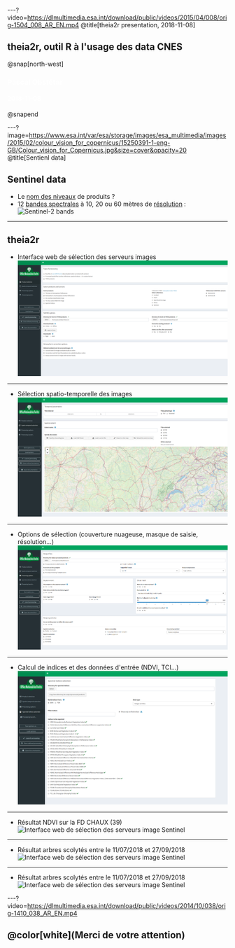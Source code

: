 ---?video=https://dlmultimedia.esa.int/download/public/videos/2015/04/008/orig-1504_008_AR_EN.mp4
@title[theia2r presentation, 2018-11-08]

## theia2r, outil R à l'usage des data CNES

@snap[north-west]
<h3><span style="color:white;">Pascal Obstétar</span></h3>
<h4><span style="color:white;">2018-11-08</span></h4>
@snapend 


---?image=https://www.esa.int/var/esa/storage/images/esa_multimedia/images/2015/02/colour_vision_for_copernicus/15250391-1-eng-GB/Colour_vision_for_Copernicus.jpg&size=cover&opacity=20
@title[Sentienl data]
## Sentinel data
- Le [nom des niveaux](http://www.cesbio.ups-tlse.fr/multitemp/?p=2766) de produits ?
- 12 [bandes spectrales](https://sentinel.esa.int/web/sentinel/user-guides/sentinel-2-msi/resolutions/radiometric) à 10, 20 ou 60 mètres de [résolution](https://sentinel.esa.int/web/sentinel/user-guides/sentinel-2-msi/resolutions/spatial) :
    ![Sentinel-2 bands](https://landsat.gsfc.nasa.gov/wp-content/uploads/2015/06/Landsat.v.Sentinel-2.png)


---
## theia2r
- Interface web de sélection des serveurs images
![Interface web de sélection des serveurs image Sentinel](https://github.com/pobsteta/theia2r_presentation/raw/master/images/theia01.png)

---
- Sélection spatio-temporelle des images
![Interface web de sélection des serveurs image Sentinel](https://github.com/pobsteta/theia2r_presentation/raw/master/images/theia02.png)

---
- Options de sélection (couverture nuageuse, masque de saisie, résolution...)
![Interface web de sélection des serveurs image Sentinel](https://github.com/pobsteta/theia2r_presentation/raw/master/images/theia03.png)

---
- Calcul de indices et des données d'entrée (NDVI, TCI...)
![Interface web de sélection des serveurs image Sentinel](https://github.com/pobsteta/theia2r_presentation/raw/master/images/theia04.png)

---
- Résultat NDVI sur la FD CHAUX (39)
![Interface web de sélection des serveurs image Sentinel](https://github.com/pobsteta/theia2r_presentation/raw/master/images/ndvi.png)

---
- Résultat arbres scolytés entre le 11/07/2018 et 27/09/2018
![Interface web de sélection des serveurs image Sentinel](https://github.com/pobsteta/theia2r_presentation/raw/master/images/scolyte01.png)

---
- Résultat arbres scolytés entre le 11/07/2018 et 27/09/2018
![Interface web de sélection des serveurs image Sentinel](https://github.com/pobsteta/theia2r_presentation/raw/master/images/scolyte02.png)


---?video=https://dlmultimedia.esa.int/download/public/videos/2014/10/038/orig-1410_038_AR_EN.mp4

## @color[white](Merci de votre attention)
